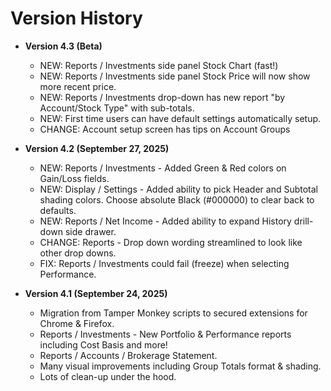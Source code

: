 # Version History

* **Version 4.3 (Beta)**
     - NEW: Reports / Investments side panel Stock Chart (fast!)
     - NEW: Reports / Investments side panel Stock Price will now show more recent price.
     - NEW: Reports / Investments drop-down has new report "by Account/Stock Type" with sub-totals.
     - NEW: First time users can have default settings automatically setup.
     - CHANGE: Account setup screen has tips on Account Groups

* **Version 4.2 (September 27, 2025)**
     - NEW: Reports / Investments - Added Green & Red colors on Gain/Loss fields.
     - NEW: Display / Settings - Added ability to pick Header and Subtotal shading colors.  Choose absolute Black (#000000) to clear back to defaults.
     - NEW: Reports / Net Income - Added ability to expand History drill-down side drawer.
     - CHANGE: Reports - Drop down wording streamlined to look like other drop downs.
     - FIX: Reports / Investments could fail (freeze) when selecting Performance.
     
 
* **Version 4.1 (September 24, 2025)**
     - Migration from Tamper Monkey scripts to secured extensions for Chrome & Firefox.
     - Reports / Investments - New Portfolio & Performance reports including Cost Basis and more!
     - Reports / Accounts / Brokerage Statement.
     - Many visual improvements including Group Totals format & shading.
     - Lots of clean-up under the hood.
 
       
